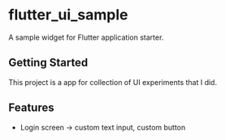 # flutter_ui_sample

A sample widget for Flutter application starter.

## Getting Started

This project is a app for collection of UI experiments that I did.

## Features

* Login screen -> custom text input, custom button


